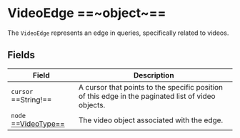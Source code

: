 # VideoEdge ==~object~==

The `VideoEdge` represents an edge in queries, specifically related to videos.

## Fields

| Field                                 	| Description                                                                                        	|
|----------------------------------------	|----------------------------------------------------------------------------------------------------	|
| `cursor`  ==String!==               	    | A cursor that points to the specific position of this edge in the paginated list of video objects. 	|
| `node` [ ==VideoType== ](VideoType.md) 	| The video object associated with the edge.                                                         	|
